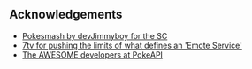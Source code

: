 

## Acknowledgements
 - [Pokesmash by devJimmyboy for the SC](https://github.com/devJimmyboy/pokesmash)
 - [7tv for pushing the limits of what defines an 'Emote Service'](https://7tv.app)
 - [The AWESOME developers at PokeAPI](https://pokeapi.co/)

